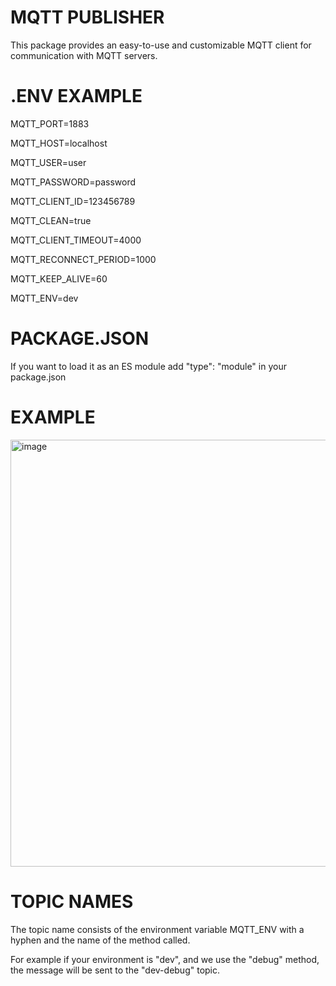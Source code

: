 # MQTT PUBLISHER 
This package provides an easy-to-use and customizable MQTT client for communication with MQTT servers.

# .ENV EXAMPLE
MQTT_PORT=1883

MQTT_HOST=localhost

MQTT_USER=user

MQTT_PASSWORD=password

MQTT_CLIENT_ID=123456789

MQTT_CLEAN=true

MQTT_CLIENT_TIMEOUT=4000

MQTT_RECONNECT_PERIOD=1000

MQTT_KEEP_ALIVE=60

MQTT_ENV=dev

# PACKAGE.JSON
If you want to load it as an ES module add "type": "module" in your package.json

# EXAMPLE 
<img width="683" alt="image" src="https://github.com/Xavier-Eyraud/mqtt-publisher/assets/45338343/30709031-9288-4bd7-adfb-7b4c56540698">

# TOPIC NAMES
The topic name consists of the environment variable MQTT_ENV with a hyphen and the name of the method called.

For example if your environment is "dev", and we use the "debug" method, the message will be sent to the "dev-debug" topic.
